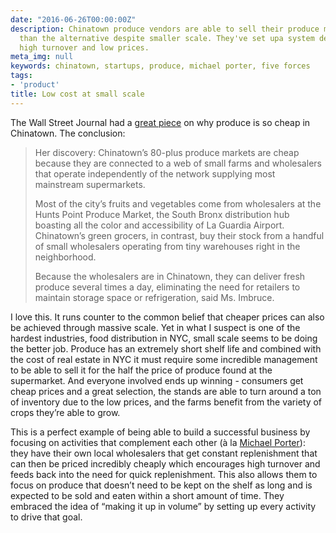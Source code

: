 ```yaml
---
date: "2016-06-26T00:00:00Z"
description: Chinatown produce vendors are able to sell their produce much cheaper
  than the alternative despite smaller scale. They've set upa system designed for
  high turnover and low prices.
meta_img: null
keywords: chinatown, startups, produce, michael porter, five forces
tags:
- 'product'
title: Low cost at small scale
---
```


The Wall Street Journal had a [great piece](http://www.wsj.com/amp/articles/why-fruits-and-veggies-are-so-crazy-cheap-in-chinatown-1466762400) on why produce is so cheap in Chinatown. The conclusion:

<blockquote>
  <p>Her discovery: Chinatown’s 80-plus produce markets are cheap because they are connected to a web of small farms and wholesalers that operate independently of the network supplying most mainstream supermarkets.</p>
  <p>Most of the city’s fruits and vegetables come from wholesalers at the Hunts Point Produce Market, the South Bronx distribution hub boasting all the color and accessibility of La Guardia Airport. Chinatown’s green grocers, in contrast, buy their stock from a handful of small wholesalers operating from tiny warehouses right in the neighborhood.</p>
  <p>Because the wholesalers are in Chinatown, they can deliver fresh produce several times a day, eliminating the need for retailers to maintain storage space or refrigeration, said Ms. Imbruce.</p>
</blockquote>

I love this. It runs counter to the common belief that cheaper prices can also be achieved through massive scale. Yet in what I suspect is one of the hardest industries, food distribution in NYC, small scale seems to be doing the better job. Produce has an extremely short shelf life and combined with the cost of real estate in NYC it must require some incredible management to be able to sell it for the half the price of produce found at the supermarket. And everyone involved ends up winning - consumers get cheap prices and a great selection, the stands are able to turn around a ton of inventory due to the low prices, and the farms benefit from the variety of crops they’re able to grow.

This is a perfect example of being able to build a successful business by focusing on activities that complement each other (à la [Michael Porter](https://hbr.org/1996/11/what-is-strategy)): they have their own local wholesalers that get constant replenishment that can then be priced incredibly cheaply which encourages high turnover and feeds back into the need for quick replenishment. This also allows them to focus on produce that doesn’t need to be kept on the shelf as long and is expected to be sold and eaten within a short amount of time. They embraced the idea of “making it up in volume” by setting up every activity to drive that goal.
